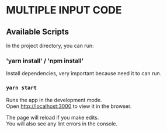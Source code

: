 # MULTIPLE INPUT CODE

## Available Scripts

In the project directory, you can run:

### 'yarn install' / 'npm install'

Install dependencies, very important because need it to can run.

### `yarn start`

Runs the app in the development mode.\
Open [http://localhost:3000](http://localhost:3000) to view it in the browser.

The page will reload if you make edits.\
You will also see any lint errors in the console.
